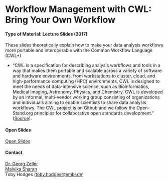 # Workflow Management with CWL: Bring Your Own Workflow
#### Type of Material: Lecture Slides (2017)
These slides theoretically explain how to make your data analysis workflows more portable and interoperable with the Common Workflow Language (CWL*)

* “CWL is a specification for describing analysis workflows and tools in a way that makes them portable and scalable across a variety of software and hardware environments, from workstations to cluster, cloud, and high-performance computing (HPC) environments. CWL is designed to meet the needs of data-intensive science, such as Bioinformatics, Medical Imaging, Astronomy, Physics, and Chemistry. CWL is developed by an informal, multi-vendor working group consisting of organizations and individuals aiming to enable scientists to share data analysis workflows. The CWL project is on Github and we follow the Open-Stand.org principles for collaborative open standards development.” ([Source](http://www.commonwl.org/)).
#### Open Slides
[Open Slides](https://goo.gl/mWPN1P)
#### Contact
[Dr. Georg Zeller](http://congo.embl.de/hd-hub/dr-georg-zeller/)<br/>
[Malvika Sharan](http://congo.embl.de/hd-hub/malvika-sharan/)<br/>
Toby Hodges ([toby.hodges@embl.de](mailto:toby.hodges@embl.de))

